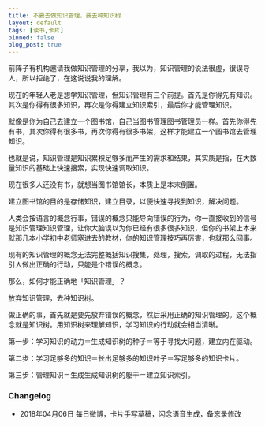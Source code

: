 ```yaml
---
title: 不要去做知识管理，要去种知识树
layout: default
tags: [读书,卡片]
pinned: false
blog_post: true
---
```


前阵子有机构邀请我做知识管理的分享，我以为，知识管理的说法很虚，很误导人，所以拒绝了，在这说说我的理解。

现在的年轻人老是想学知识管理，但知识管理有三个前提。首先是你得先有知识。其次是你得有很多知识，再次是你得建立知识索引，最后你才能管理知识。

就像是你为自己去建立一个图书馆，自己当图书管理图书管理员一样。首先你得先有书，其次你得有很多书，再次你得有很多书架，这样才能建立一个图书馆去管理知识。

也就是说，知识管理是知识累积足够多而产生的需求和结果，其实质是指，在大数量知识的基础上快速搜索，实现快速调取知识。

现在很多人还没有书，就想当图书馆馆长，本质上是本末倒置。

建立图书馆的目的是存储知识，建立目录，以便快速寻找到知识，解决问题。

人类会按语言的概念行事，错误的概念只能导向错误的行为，你一直接收到的信号是知识管理知识管理，让你大脑误以为你已经有很多很多知识，但你的书架上本来就那几本小学初中老师塞进去的教材，你的知识管理技巧再厉害，也就那么回事。

现有的知识管理的概念无法完整概括知识搜集，处理，搜索，调取的过程，无法指引人做出正确的行动，只能是个错误的概念。

那么，如何才能正确地「知识管理」？

放弃知识管理，去种知识树。

做正确的事，首先就是要先放弃错误的概念，然后采用正确的知识管理的。这个概念就是知识树。用知识树来理解知识，学习知识的行动就会相当清晰。

第一步：学习知识的动力＝生成知识树的种子＝等于寻找大问题，建立内在驱动。

第二步：学习足够多的知识＝长出足够多的知识叶子＝写足够多的知识卡片。

第三步：管理知识＝生成生成知识树的躯干＝建立知识索引。

### Changelog

- 2018年04月06日 每日微博，卡片手写草稿，闪念语音生成，备忘录修改







